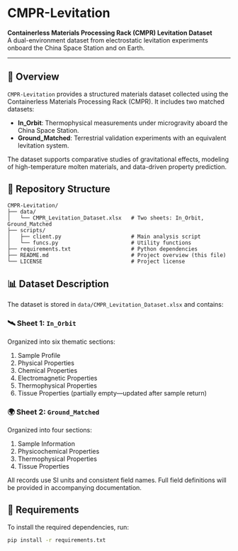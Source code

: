# CMPR-Levitation

**Containerless Materials Processing Rack (CMPR) Levitation Dataset**  
A dual-environment dataset from electrostatic levitation experiments onboard the China Space Station and on Earth.

---

## 📘 Overview

`CMPR-Levitation` provides a structured materials dataset collected using the Containerless Materials Processing Rack (CMPR). It includes two matched datasets:

- **In_Orbit**: Thermophysical measurements under microgravity aboard the China Space Station.
- **Ground_Matched**: Terrestrial validation experiments with an equivalent levitation system.

The dataset supports comparative studies of gravitational effects, modeling of high-temperature molten materials, and data-driven property prediction.



## 📂 Repository Structure

```text
CMPR-Levitation/
├── data/
│   └── CMPR_Levitation_Dataset.xlsx   # Two sheets: In_Orbit, Ground_Matched
├── scripts/
│   ├── client.py                      # Main analysis script
│   └── funcs.py                       # Utility functions
├── requirements.txt                   # Python dependencies
├── README.md                          # Project overview (this file)
└── LICENSE                            # Project license
```

## 📊 Dataset Description

The dataset is stored in `data/CMPR_Levitation_Dataset.xlsx` and contains:

### 🛰️ Sheet 1: `In_Orbit`
Organized into six thematic sections:
1. Sample Profile  
2. Physical Properties  
3. Chemical Properties  
4. Electromagnetic Properties  
5. Thermophysical Properties  
6. Tissue Properties (partially empty—updated after sample return)

### 🌍 Sheet 2: `Ground_Matched`
Organized into four sections:
1. Sample Information  
2. Physicochemical Properties  
3. Thermophysical Properties  
4. Tissue Properties  

All records use SI units and consistent field names. Full field definitions will be provided in accompanying documentation.


## 🧪 Requirements

To install the required dependencies, run:

```bash
pip install -r requirements.txt

